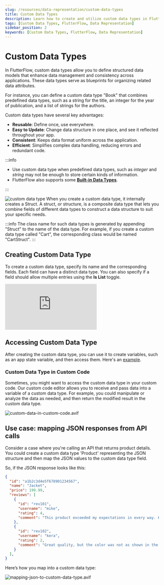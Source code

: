 ```yaml
---
slug: /resources/data-representation/custom-data-types
title: Custom Data Types
description: Learn how to create and utilize custom data types in FlutterFlow to handle complex data structures that predefined types can't cover.
tags: [Custom Data Types, FlutterFlow, Data Representation]
sidebar_position: 2
keywords: [Custom Data Types, FlutterFlow, Data Representation]
---
```


# Custom Data Types

In FlutterFlow, custom data types allow you to define structured data models that enhance data management and consistency across applications. These data types serve as blueprints for organizing related data attributes. 

For instance, you can define a custom data type "Book" that combines predefined data types, such as a string for the title, an integer for the year of publication, and a list of strings for the authors.

Custom data types have several key advantages:

- **Reusable**: Define once, use everywhere.
- **Easy to Update**: Change data structure in one place, and see it reflected throughout your app.
- **Consistent**: Keeps data format uniform across the application.
- **Efficient**: Simplifies complex data handling, reducing errors and redundant code.

:::info

- Use custom data type when predefined data types, such as _integer_ and _string_ may not be enough to store certain kinds of information.
- FlutterFlow also supports some [**Built-in Data Types**](data-types.md#built-in-data-types).

:::

![custom data type](../imgs/custom-data-type.avif)
When you create a custom data type, it internally creates a Struct. A struct, or structure, is a composite data type that lets you combine fields of different data types to construct a data structure to suit your specific needs.

:::info
The class name for such data types is generated by appending "Struct" to the name of the data type. For example, if you create a custom data type called "Cart", the corresponding class would be named "CartStruct". 
:::

## Creating Custom Data Type

To create a custom data type, specify its name and the corresponding fields. Each field can have a distinct data type. You can also specify if a field should allow multiple entries using the **Is List** toggle.

<div style={{
    position: 'relative',
    paddingBottom: 'calc(56.67989417989418% + 41px)', // Keeps the aspect ratio and additional padding
    height: 0,
    width: '100%'
}}>
    <iframe 
        src="https://demo.arcade.software/fdx2RldmRxm5VeQdaHyd?embed&show_copy_link=true"
        title="Sharing a Project with a User"
        style={{
            position: 'absolute',
            top: 0,
            left: 0,
            width: '100%',
            height: '100%',
            colorScheme: 'light'
        }}
        frameborder="0"
        loading="lazy"
        webkitAllowFullScreen
        mozAllowFullScreen
        allowFullScreen
        allow="clipboard-write">
    </iframe>
</div>

## Accessing Custom Data Type

After creating the custom data type, you can use it to create variables, such as an app state variable, and then access them. Here's an [example](app-state.md#working-with-app-state-variables).

### Custom Data Type in Custom Code
Sometimes, you might want to access the custom data type in your custom code. Our custom code editor allows you to receive and pass data into a variable of a custom data type. For example, you could manipulate or analyze the data as needed, and then return the modified result in the custom data type. 

![custom-data-in-custom-code.avif](../imgs/custom-data-in-custom-code.avif)

## Use case: mapping JSON responses from API calls

Consider a case where you're calling an API that returns product details. You could create a custom data type 'Product' representing the JSON structure and then map the JSON values to the custom data type field.

So, if the JSON response looks like this:

```json
{
  "id": "a1b2c3d4e5f678901234567",
  "name": "Jacket",
  "price": 199.99,
  "reviews": [
    {
      "id": "rev101",
      "username": "mike",
      "rating": 4,
      "comment": "This product exceeded my expectations in every way. Highly recommended!",
    },
    {
      "id": "rev102",
      "username": "kera",
      "rating": 2,
      "comment": "Great quality, but the color was not as shown in the picture.",
    }
  ],
}
```

Here’s how you map into a custom data type:

![mapping-json-to-custom-data-type.avif](../imgs/mapping-json-to-custom-data-type.avif)

